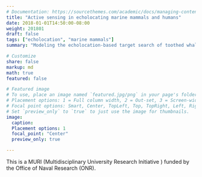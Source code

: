 ```yaml
---
# Documentation: https://sourcethemes.com/academic/docs/managing-content/
title: "Active sensing in echolocating marine mammals and humans"
date: 2018-01-01T14:50:00-08:00
weight: 201801
draft: false
tags: ["echolocation", "marine mammals"]
summary: "Modeling the echolocation-based target search of toothed whales as an information-seeking process."

# Customize
share: false
markup: md
math: true
featured: false

# Featured image
# To use, place an image named `featured.jpg/png` in your page's folder.
# Placement options: 1 = Full column width, 2 = Out-set, 3 = Screen-width
# Focal point options: Smart, Center, TopLeft, Top, TopRight, Left, Right, BottomLeft, Bottom, BottomRight
# Set `preview_only` to `true` to just use the image for thumbnails.
image:
  caption:
  Placement options: 1
  focal_point: "Center"
  preview_only: true

---
```


This is a MURI (Multidisciplinary University Research Initiative ) funded by the Office of Naval Research (ONR).